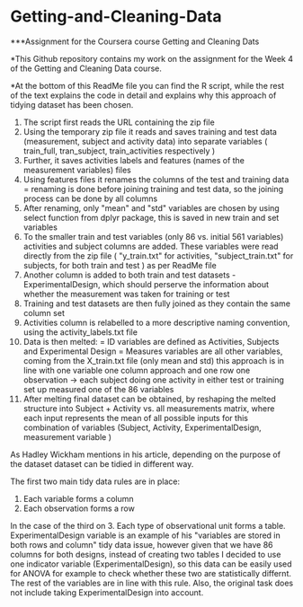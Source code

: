 # Getting-and-Cleaning-Data
***Assignment for the Coursera course Getting and Cleaning Dats

*This Github repository contains my work on the assignment for the Week 4 of the Getting and Cleaning Data course.

*At the bottom of this ReadMe file you can find the R script, while the rest of the text explains the code in detail and explains why this approach of tidying dataset has been chosen.

1. The script first reads the URL containing the zip file
2. Using the temporary zip file it reads and saves training and test data (measurement, subject and activity data) into separate variables ( train_full, tran_subject, train_activities respectively )
3. Further, it saves activities labels and features (names of the measurement variables) files
4. Using features files it renames the columns of the test and training data
    = renaming is done before joining training and test data, so the joining process can be done by all columns
5. After renaming, only "mean" and "std" variables are chosen by using select function from dplyr package, this is saved in new train and set variables
6. To the smaller train and test variables (only 86 vs. initial 561 variables) activities and subject columns are added. These variables were read directly from the zip file ( "y_train.txt" for activities, "subject_train.txt" for subjects, for both train and test ) as per ReadMe file
7. Another column is added to both train and test datasets - ExperimentalDesign, which should perserve the information about whether the measurement was taken for training or test
8. Training and test datasets are then fully joined as they contain the same column set
9. Activities column is relabelled to a more descriptive naming convention, using the activity_labels.txt file
10. Data is then melted:
    = ID variables are defined as Activities, Subjects and Experimental Design
    = Measures variables are all other variables, coming from the X_train.txt file (only mean and std)
    this approach is in line with one variable one column approach and one row one observation
    -> each subject doing one activity in either test or training set up measured one of the 86 variables
11. After melting final dataset can be obtained, by reshaping the melted structure into Subject + Activity vs. all measurements matrix, where each input represents the mean of all possible inputs for this combination of variables (Subject, Activity, ExperimentalDesign, measurement variable )

As Hadley Wickham mentions in his article, depending on the purpose of the dataset dataset can be tidied in different way. 

The first two main tidy data rules are in place:
1. Each variable forms a column
2. Each observation forms a row

In the case of the third on
3. Each type of observational unit forms a table.
ExperimentalDesign variable is an example of his "variables are stored in both rows and column" tidy data issue, however given that we have 86 columns for both designs, instead of creating two tables I decided to use one indicator variable (ExperimentalDesign), so this data can be easily used for ANOVA for example to check whether these two are statistically differnt.
The rest of the variables are in line with this rule. Also, the original task does not include taking ExperimentalDesign into account.


